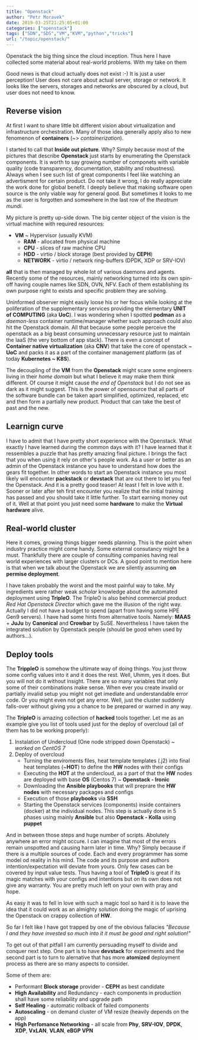 ```yaml
---
title: "Openstack"
author: "Petr Moravek"
date: 2019-03-25T21:25:05+01:00
categories: ["openstack"]
tags: ["SDN","SDS","VM","KVM","python","tricks"]
url: "/topic/openstack/"
---
```


Openstack the big thing since the cloud inception. Thus here I have collected some material
about real-world problems. With my take on them

<!--more-->

Good news is that cloud actually does not exist :-) It is just a user perception! User does not care about actual server, storage or network. It looks like the servers, storages and networks are obscured by a cloud, but user does not need to know.

## Reverse vision

At first I want to share little bit different vision about virtualization and infrastructure orchestration. Many of those idea generally apply also to new fenomenon of __containers__ (~> _containerization_).

I started to call that __Inside out picture__. Why? Simply because most of the pictures that describe __Openstack__ just starts by enumerating the Openstack components. It is worth to say growing number of componets with variable quality (code transparency, documentation, stability and robustness). Always when I see such list of great components I feel like watching an advertisment for certain product. Do not take it wrong, I do really appreciate the work done for global benefit. I deeply believe that making software open source is the only viable way for general good. But sometimes it looks to me as the user is forgotten and somewhere in the last row of the _theatrum mundi_.

My picture is pretty up-side down. The big center object of the vision is the virtual machine with required resources:

* __VM__ ~ Hypervisor (usually KVM)
	* __RAM__ - allocated from physical machine
	* __CPU__ - slices of raw machine CPU
	* __HDD__ - virtio / block storage (best provided by __CEPH__)
	* __NETWORK__ - virtio / network ring-buffers (DPDK, XDP or SRV-IOV)

__all__ that is then managed by whole lot of various daemons and agents. Recently some of the resources, mainly networking turned into its own spin-off having couple names like SDN, OVN, NFV. Each of them establishing its own purpose right to exists and specific problem they are solving.

Uninformed observer might easily loose his or her focus while looking at the poliferation of the supplementary services providing the elementary __UNIT of COMPUTING__ (aka __UoC__). I was wondering when I spotted __podman__ as a _daemon-less_ container runtime/manager whether such approach could also hit the Openstack domain. All that because some people perceive the openstack as a big beast consuming unnecessary resource just to maintain the IaaS (the very bottom of app stack). There is even a concept of __Container native virtualization__ (aka __CNV__) that take the core of openstack ~ __UoC__ and packs it as a part of the container management platform (as of today __Kubernetes ~ K8S__).

The decoupling of the __VM__ from the __Openstack__ might scare some engineers living in their _home domain_ but what I believe it may make them think different. Of course it might cause _the end of Openstack_ but I do not see as dark as it might suggest. This is the power of opensource that all parts of the software bundle can be taken apart simplified, optimized, replaced, etc and then form a partially new product. Product that can take the best of past and the new.

## Learnign curve 

I have to admit that I have pretty short experience with the Openstack. What exactly I have learned during the common days with it? I have learned that it ressembles a puzzle that has pretty amazing final picture. I brings the fact that you when using it rely on other's people work. As a user or better as an admin of the Openstack instance you have to understand how does the gears fit together. In other words to start an Openstack instance you most likely will encounter __packstack__ or __devstack__ that are out there to let you feel the Openstack. And it is a pretty good teaser! At least I felt in love with it. Sooner or later after teh first encounter you realize that the initial training has passed and you should take it little further. To start earning money out of it. Well at that point you just need some __hardware__ to make the __Virtual hardware__ alive.

## Real-world cluster

Here it comes, growing things bigger needs planning. This is the point when industry practice might come handy. Some external consutancy might be a must. Thankfully there are couple of consulting companies having real world experiences with larger clusters or DCs. A good point to mention here is that when we talk about the Openstack we are silently assuming __on permise deployment__.

I have taken probably the worst and the most painful way to take. My ingredients were rather weak _scholar_ knowledge about the automated deployment using __TripleO__. The TripleO is also behind commercial product _Red Hat Openstack Director_ which gave me the illusion of the right way. Actually I did not have a budget to spend (apart from having some HPE Gen9 servers). I have had some hints from alternative tools. Namely: __MAAS__ + __JuJu__ by __Canonical__ and __Crowbar__ by SuSE. Nevertheless I have taken the integrated solution by Openstack people (should be good when used by authors...).

## Deploy tools

The __TrippleO__ is somehow the ultimate way of doing things. You just throw some config values into it and it does the rest. Well, Uhmm, yes it does. But you will not do it without insight. There are so many variables that only some of their combinations make sense. When ever you create invalid or partially invalid setup you might not get imediate and understandable error code. Or you might even not get any error. Well, just the cluster suddenly falls-over without giving you a chance to be prepared or warned in any way.

The __TripleO__ is amazing collection of __hacked__ tools together. Let me as an example give you list of tools used just for the deploy of overcloud (all of them has to be working properly):

1. Instalation of Undercloud (One node stripped down Openstack) _~ worked on CentOS 7_
2. Deploy of overcloud
	* Turning the enviroments files, heat template templates (.j2) into final heat templates (~__HOT__) to define the __HW__ nodes with their configs
	* Executing the __HOT__ at the undercloud, as a part of that the __HW__ nodes are deployed with base __OS__ (Centos 7) ~ __Openstack - Ironic__
	* Downloading the __Ansible playbooks__ that will preprare the __HW nodes__ with necessary packages and configs
	* Execution of those __playbooks__ via __SSH__
	* Starting the Openstack services (components) inside containers (docker) at the individual nodes. This step is actually done in 5 phases using mainly __Ansible__ but also __Openstack - Kolla__ using __puppet__

And in between those steps and huge number of scripts. Abolutely anywhere an error might occure. I can imagine that most of the errors remain unspotted and causing harm later in time. Why? Simply because if there is a multiple sources of code. Each and every programmer has some model od reality in his mind. The code and its purpose and authors intention/expectation will deviate from yours. Only few cases can be covered by input value tests. Thus having a tool of __TripleO__ is great if its magic matches with your configs and intentions but on its own does not give any warranty. You are pretty much left on your own with pray and hope.

As easy it was to fell in love with such a magic tool so hard it is to leave the idea that it could work as an almighty solution doing the magic of uprising the Openstack on crappy collection of __HW__.

So far I felt like I have got trapped by one of the obvious fallacies _"Because I and they have invested so much into it it must be good and right solution!"_

To get out of that pitfall I am currently persuading myself to divide and conquer next step. One part is to have __devstack__ for experiments and the second part is to turn to alernative that has more __atomized__ deployment process as there are so many aspects to consider.

Some of them are:

* Performant __Block storage__ provider - __CEPH__ as best candidate
* __High Availability__ and Redundancy - each components in production shall have some reliability and upgrade path
* __Self Healing__ - automatic rollback of failed components
* __Autoscaling__ - on demand cluster of VM resize (heavily depends on the app)
* __High Perfomance Networking__ - all scale from __Phy__, __SRV-IOV__, __DPDK__, __XDP__, __VxLAN__, __VLAN__, __eBGP VPN__ 
